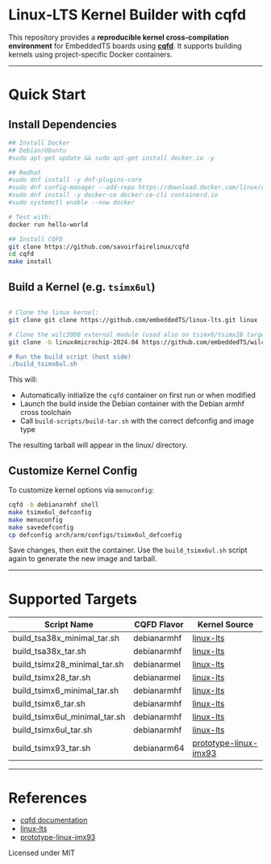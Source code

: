 # Linux‑LTS Kernel Builder with cqfd

This repository provides a **reproducible kernel cross‑compilation environment** for EmbeddedTS boards using **[cqfd](https://github.com/savoirfairelinux/cqfd)**. It supports building kernels using project-specific Docker containers.

---

# Quick Start

## Install Dependencies

```bash
## Install Docker
## Debian/Ubuntu
#sudo apt-get update && sudo apt-get install docker.io -y

## Redhat
#sudo dnf install -y dnf-plugins-core
#sudo dnf config-manager --add-repo https://download.docker.com/linux/centos/docker-ce.repo
#sudo dnf install -y docker-ce docker-ce-cli containerd.io
#sudo systemctl enable --now docker

# Test with:
docker run hello-world

## Install CQFD
git clone https://github.com/savoirfairelinux/cqfd
cd cqfd
make install
```

## Build a Kernel (e.g. `tsimx6ul`)

```bash

# Clone the linux kernel:
git clone git clone https://github.com/embeddedTS/linux-lts.git linux -b linux-6.6.y

# Clone the wilc3000 external module (used also on tsimx6/tsimx28 targets, not needed for others)
git clone -b linux4microchip-2024.04 https://github.com/embeddedTS/wilc3000-external-module/"

# Run the build script (host side)
./build_tsimx6ul.sh
```

This will:

* Automatically initialize the `cqfd` container on first run or when modified
* Launch the build inside the Debian container with the Debian armhf cross toolchain
* Call `build-scripts/build-tar.sh` with the correct defconfig and image type

The resulting tarball will appear in the linux/ directory.

## Customize Kernel Config

To customize kernel options via `menuconfig`:

```bash
cqfd -b debianarmhf shell
make tsimx6ul_defconfig
make menuconfig
make savedefconfig
cp defconfig arch/arm/configs/tsimx6ul_defconfig
```

Save changes, then exit the container. Use the `build_tsimx6ul.sh` script again to generate the new image and tarball.

---

# Supported Targets
| Script Name                   | CQFD Flavor  | Kernel Source                                                                    |
|-------------------------------|--------------|----------------------------------------------------------------------------------|
| build_tsa38x_minimal_tar.sh   | debianarmhf  | [linux-lts](https://github.com/embeddedts/linux-lts/)                            |
| build_tsa38x_tar.sh           | debianarmhf  | [linux-lts](https://github.com/embeddedts/linux-lts/)                            |
| build_tsimx28_minimal_tar.sh  | debianarmel  | [linux-lts](https://github.com/embeddedts/linux-lts/)                            |
| build_tsimx28_tar.sh          | debianarmel  | [linux-lts](https://github.com/embeddedts/linux-lts/)                            |
| build_tsimx6_minimal_tar.sh   | debianarmhf  | [linux-lts](https://github.com/embeddedts/linux-lts/)                            |
| build_tsimx6_tar.sh           | debianarmhf  | [linux-lts](https://github.com/embeddedts/linux-lts/)                            |
| build_tsimx6ul_minimal_tar.sh | debianarmhf  | [linux-lts](https://github.com/embeddedts/linux-lts/)                            |
| build_tsimx6ul_tar.sh         | debianarmhf  | [linux-lts](https://github.com/embeddedts/linux-lts/)                            |
| build_tsimx93_tar.sh          | debianarm64  | [prototype-linux-imx93](https://github.com/embeddedTS/prototype-linux-imx93.git) |

---

# References

* [cqfd documentation](https://github.com/savoirfairelinux/cqfd#readme)
* [linux-lts](https://github.com/embeddedts/linux-lts/)
* [prototype-linux-imx93](https://github.com/embeddedTS/prototype-linux-imx93.git)

Licensed under MIT
